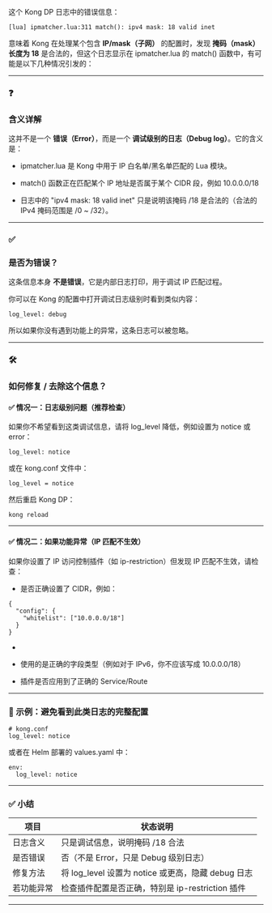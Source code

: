 这个 Kong DP 日志中的错误信息：

```
[lua] ipmatcher.lua:311 match(): ipv4 mask: 18 valid inet
```

意味着 Kong 在处理某个包含 **IP/mask（子网）** 的配置时，发现 **掩码（mask）长度为 18** 是合法的，但这个日志显示在 ipmatcher.lua 的 match() 函数中，有可能是以下几种情况引发的：

---

### **❓** 

### **含义详解**

  

这并不是一个 **错误（Error）**，而是一个 **调试级别的日志（Debug log）**。它的含义是：

- ipmatcher.lua 是 Kong 中用于 IP 白名单/黑名单匹配的 Lua 模块。
    
- match() 函数正在匹配某个 IP 地址是否属于某个 CIDR 段，例如 10.0.0.0/18
    
- 日志中的 "ipv4 mask: 18 valid inet" 只是说明该掩码 /18 是合法的（合法的 IPv4 掩码范围是 /0 ~ /32）。
    

---

### **✅** 

### **是否为错误？**

  

这条信息本身 **不是错误**，它是内部日志打印，用于调试 IP 匹配过程。

  

你可以在 Kong 的配置中打开调试日志级别时看到类似内容：

```
log_level: debug
```

所以如果你没有遇到功能上的异常，这条日志可以被忽略。

---

### **🛠️** 

### **如何修复 / 去除这个信息？**

  

#### **✅ 情况一：日志级别问题（推荐检查）**

  

如果你不希望看到这类调试信息，请将 log_level 降低，例如设置为 notice 或 error：

```
log_level: notice
```

或在 kong.conf 文件中：

```
log_level = notice
```

然后重启 Kong DP：

```
kong reload
```

---

#### **✅ 情况二：如果功能异常（IP 匹配不生效）**

  

如果你设置了 IP 访问控制插件（如 ip-restriction）但发现 IP 匹配不生效，请检查：

- 是否正确设置了 CIDR，例如：
    

```
{
  "config": {
    "whitelist": ["10.0.0.0/18"]
  }
}
```

-   
    
- 使用的是正确的字段类型（例如对于 IPv6，你不应该写成 10.0.0.0/18）
    
- 插件是否应用到了正确的 Service/Route
    

---

### **📌 示例：避免看到此类日志的完整配置**

```
# kong.conf
log_level: notice
```

或者在 Helm 部署的 values.yaml 中：

```
env:
  log_level: notice
```

---

### **✅ 小结**

|**项目**|**状态说明**|
|---|---|
|日志含义|只是调试信息，说明掩码 /18 合法|
|是否错误|否（不是 Error，只是 Debug 级别日志）|
|修复方法|将 log_level 设置为 notice 或更高，隐藏 debug 日志|
|若功能异常|检查插件配置是否正确，特别是 ip-restriction 插件|

---
